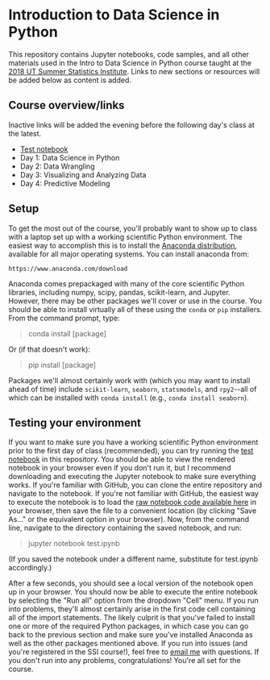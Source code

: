 # Introduction to Data Science in Python

This repository contains Jupyter notebooks, code samples, and all other materials used in the Intro to Data Science in Python course taught at the [2018 UT Summer Statistics Institute](https://stat.utexas.edu/training/ssi). Links to new sections or resources will be added below as content is added.

## Course overview/links
Inactive links will be added the evening before the following day's class at the latest.

* [Test notebook](https://github.com/tyarkoni/SSI2018/blob/master/notebooks/test.ipynb)
* Day 1: Data Science in Python
* Day 2: Data Wrangling
* Day 3: Visualizing and Analyzing Data
* Day 4: Predictive Modeling

## Setup
To get the most out of the course, you'll probably want to show up to class with a laptop set up with a working scientific Python environment. The easiest way to accomplish this is to install the [Anaconda distribution](https://www.anaconda.com/download), available for all major operating systems. You can install anaconda from:

    https://www.anaconda.com/download

Anaconda comes prepackaged with many of the core scientific Python libraries, including numpy, scipy, pandas, scikit-learn, and Jupyter. However, there may be other packages we'll cover or use in the course. You should be able to install virtually all of these using the `conda` or `pip` installers. From the command prompt, type:

> conda install [package]

Or (if that doesn't work):

> pip install [package]

Packages we'll almost certainly work with (which you may want to install ahead of time) include `scikit-learn`, `seaborn`, `statsmodels`, and `rpy2`--all of which can be installed with `conda install` (e.g., `conda install seaborn`).

## Testing your environment

If you want to make sure you have a working scientific Python environment prior to the first day of class (recommended), you can try running the [test notebook](https://github.com/tyarkoni/SSI2018/blob/master/notebooks/test.ipynb) in this repository. You should be able to view the rendered notebook in your browser even if you don't run it, but I recommend downloading and executing the Jupyter notebook to make sure everything works. If you're familiar with GitHub, you can clone the entire repository and navigate to the notebook. If you're not familiar with GitHub, the easiest way to execute the notebook is to load the [raw notebook code available here](https://raw.githubusercontent.com/tyarkoni/SSI2018/master/notebooks/test.ipynb) in your browser, then save the file to a convenient location (by clicking "Save As..." or the equivalent option in your browser). Now, from the command line, navigate to the directory containing the saved notebook, and run:

> jupyter notebook test.ipynb

(If you saved the notebook under a different name, substitute for test.ipynb accordingly.)

After a few seconds, you should see a local version of the notebook open up in your browser. You should now be able to execute the entire notebook by selecting the "Run all" option from the dropdown "Cell" menu. If you run into problems, they'll almost certainly arise in the first code cell containing all of the import statements. The likely culprit is that you've failed to install one or more of the required Python packages, in which case you can go back to the previous section and make sure you've installed Anaconda as well as the other packages mentioned above. If you run into issues (and you're registered in the SSI course!), feel free to [email me](mailto:tyarkoni@gmail.com) with questions. If you don't run into any problems, congratulations! You're all set for the course.